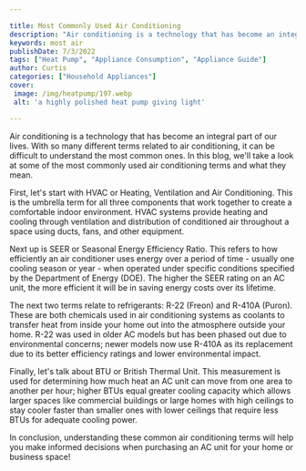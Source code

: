 ```yaml
---

title: Most Commonly Used Air Conditioning
description: "Air conditioning is a technology that has become an integral part of our lives. With so many different terms related to air condit...you wont regret reading on"
keywords: most air
publishDate: 7/3/2022
tags: ["Heat Pump", "Appliance Consumption", "Appliance Guide"]
author: Curtis
categories: ["Household Appliances"]
cover: 
 image: /img/heatpump/197.webp
 alt: 'a highly polished heat pump giving light'

---
```


Air conditioning is a technology that has become an integral part of our lives. With so many different terms related to air conditioning, it can be difficult to understand the most common ones. In this blog, we'll take a look at some of the most commonly used air conditioning terms and what they mean.

First, let's start with HVAC or Heating, Ventilation and Air Conditioning. This is the umbrella term for all three components that work together to create a comfortable indoor environment. HVAC systems provide heating and cooling through ventilation and distribution of conditioned air throughout a space using ducts, fans, and other equipment.

Next up is SEER or Seasonal Energy Efficiency Ratio. This refers to how efficiently an air conditioner uses energy over a period of time - usually one cooling season or year - when operated under specific conditions specified by the Department of Energy (DOE). The higher the SEER rating on an AC unit, the more efficient it will be in saving energy costs over its lifetime. 

The next two terms relate to refrigerants: R-22 (Freon) and R-410A (Puron). These are both chemicals used in air conditioning systems as coolants to transfer heat from inside your home out into the atmosphere outside your home. R-22 was used in older AC models but has been phased out due to environmental concerns; newer models now use R-410A as its replacement due to its better efficiency ratings and lower environmental impact. 

Finally, let's talk about BTU or British Thermal Unit. This measurement is used for determining how much heat an AC unit can move from one area to another per hour; higher BTUs equal greater cooling capacity which allows larger spaces like commercial buildings or large homes with high ceilings to stay cooler faster than smaller ones with lower ceilings that require less BTUs for adequate cooling power. 

In conclusion, understanding these common air conditioning terms will help you make informed decisions when purchasing an AC unit for your home or business space!
